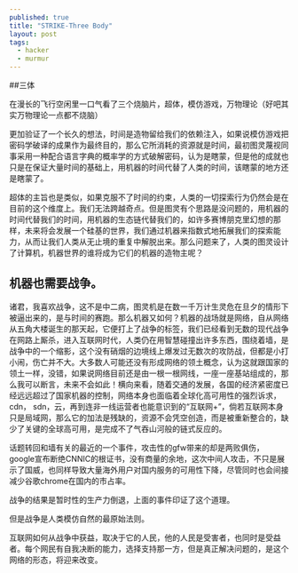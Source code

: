 ```yaml
---
published: true
title: "STRIKE-Three Body"
layout: post
tags: 
  - hacker
  - murmur
---
```


##三体

在漫长的飞行空闲里一口气看了三个烧脑片，超体，模仿游戏，万物理论（好吧其实万物理论一点都不烧脑）

更加验证了一个长久的想法，时间是造物留给我们的依赖注入，如果说模仿游戏把密码学破译的成果作为最终目的，那么它所消耗的资源就是时间，最初图灵蔑视同事采用一种配合语言字典的概率学的方式破解密码，认为是瞎蒙，但是他的成就也只是在保证大量时间的基础上，用机器的时间代替了人类的时间，该瞎蒙的地方还是瞎蒙了。

超体的主旨也是类似，如果克服不了时间的约束，人类的一切探索行为仍然会是在目前的这个维度上。我们无法跨越奇点。但是图灵有个思路是没问题的，用机器的时间代替我们的时间，用机器的生态链代替我们的，如许多赛博朋克里幻想的那样，未来将会发展一个硅基的世界，我们通过机器来指数式地拓展我们的探索能力，从而让我们人类从无止境的重复中解脱出来。那么问题来了，人类的图灵设计了计算机，机器世界的谁将成为它们的机器的造物主呢？

## 机器也需要战争。

诸君，我喜欢战争，这不是中二病，图灵机是在数一千万计生灵危在旦夕的情形下被逼出来的，是与时间的赛跑。那么机器又如何？机器的战场就是网络，自从网络从五角大楼诞生的那天起，它便打上了战争的标签，我们已经看到无数的现代战争在网路上厮杀，进入互联网时代，人类仍在用智慧碰撞出许多东西，围绕着墙，是战争中的一个缩影，这个没有硝烟的边境线上爆发过无数次的攻防战，但都是小打小闹，伤亡并不大。大多数人可能还没有形成网络的领土概念，认为这就跟国家的领土一样，没错，如果说网络目前还是由一根一根网线，一座一座基站组成的，那么我可以断言，未来不会如此！横向来看，随着交通的发展，各国的经济紧密度已经远远超过了国家机器的控制，网络本身也面临着全球化高可用性的强烈诉求，cdn， sdn，云，再到连非一线运营者也能意识到的“互联网+”，倘若互联网本身只是局域网，那么它的加法是残缺的，资源不会凭空创造，而是被重新整合的，缺少了关键的全球高可用，是完成不了气吞山河般的链式反应的。

话题转回和墙有关的最近的一个事件，攻击性的gfw带来的却是两败俱伤，google宣布断绝CNNIC的根证书，没有商量的余地，这次中间人攻击，不只是展示了国威，也同样导致大量海外用户对国内服务的可用性下降，尽管同时也会间接减少谷歌chrome在国内的市占率。

战争的结果是暂时性的生产力倒退，上面的事件印证了这个道理。

但是战争是人类模仿自然的最原始法则。

互联网如何从战争中获益，取决于它的人民，他的人民是受害者，也同时是受益者。每个网民有自我决断的能力，选择支持那一方，但是真正解决问题的，是这个网络的形态，将迎来改变。